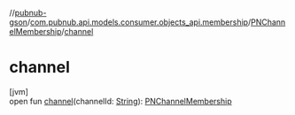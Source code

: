//[pubnub-gson](../../../index.md)/[com.pubnub.api.models.consumer.objects_api.membership](../index.md)/[PNChannelMembership](index.md)/[channel](channel.md)

# channel

[jvm]\
open fun [channel](channel.md)(channelId: [String](https://docs.oracle.com/javase/8/docs/api/java/lang/String.html)): [PNChannelMembership](index.md)
